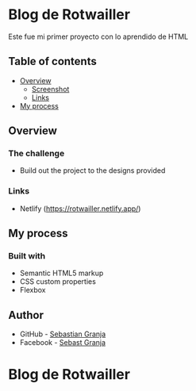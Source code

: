 # Blog de Rotwailler

Este fue mi primer proyecto con lo aprendido de HTML

## Table of contents

- [Overview](#overview)
  - [Screenshot](#screenshot)
  - [Links](#links)
- [My process](#my-process)



## Overview

### The challenge

- Build out the project to the designs provided

### Links
- Netlify (https://rotwailler.netlify.app/)

  
## My process

### Built with

- Semantic HTML5 markup
- CSS custom properties
- Flexbox

## Author

- GitHub - [Sebastian Granja](https://github.com/sebastgran15)
- Facebook - [Sebast Granja](https://www.facebook.com/jose.guachangamez/)
  
# Blog de Rotwailler

